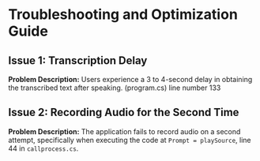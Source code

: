 
# Troubleshooting and Optimization Guide

## Issue 1: Transcription Delay

**Problem Description:** Users experience a 3 to 4-second delay in obtaining the transcribed text after speaking. (program.cs) line number 133


## Issue 2: Recording Audio for the Second Time

**Problem Description:** The application fails to record audio on a second attempt, specifically when executing the code at `Prompt = playSource`, line 44 in `callprocess.cs`.


